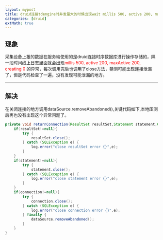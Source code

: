 ```yaml
---
layout: mypost
title: druid连接tdengine时并发量大的时候出现wait millis 500, active 200, maxActive 200, creating 0的问题
categories: [druid]
extMath: true
---
```


## 现象
采集设备上报的数据在服务端使用的是druid连接时序数据库进行操作存储的，隔一段时间线上日志里面就会出现<font color="red">millis 500, active 200, maxActive 200, creating 0</font> 的异常，每次调用完后也调用了close方法，猜测可能出现连接泄漏了，但是代码检查了一遍，没有发现可能泄漏的地方。

----------
## 解决
在关闭连接的地方调用dataSource.removeAbandoned(),关键代码如下,本地压测后再也没有出现这个异常问题了。

```java
private void returnConnection(ResultSet resultSet,Statement statement,Connection connection){
	if(resultSet!=null){
		try {
			resultSet.close();
		} catch (SQLException e) {
			log.error("close resultSet error {}",e);
		}
	}
	if(statement!=null){
		try {
			statement.close();
		} catch (SQLException e) {
			log.error("close statement error {}",e);
		}
	}
	if(connection!=null){
		try {
			connection.close();
		} catch (SQLException e) {
			log.error("close connection error {}",e);
		} finally {
			dataSource.removeAbandoned();
		}
	}
}